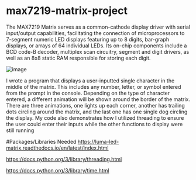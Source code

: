 # max7219-matrix-project
The MAX7219 Matrix serves as a common-cathode display driver with serial input/output
capabilities, facilitating the connection of microprocessors to 7-segment numeric LED
displays featuring up to 8 digits, bar-graph displays, or arrays of 64 individual LEDs. Its
on-chip components include a BCD code-B decoder, multiplex scan circuitry, segment
and digit drivers, as well as an 8x8 static RAM responsible for storing each digit.

![image](https://github.com/Danyoh/max7219-matrix-project/assets/56001475/57e6b739-64a2-4574-b55f-a71f62c31d7a)

I wrote a program that displays a user-inputted single character in the middle of the
matrix. This includes any number, letter, or symbol entered from the prompt in the
console. Depending on the type of character entered, a different animation will be shown
around the border of the matrix. There are three animations, one lights up each corner,
another has trailing dots circling around the matrix, and the last one has one single dog
circling the display.
My code also demonstrates how I utilized threading to ensure the user could enter their
inputs while the other functions to display were still running

#Packages/Libraries Needed
https://luma-led-matrix.readthedocs.io/en/latest/index.html


https://docs.python.org/3/library/threading.html


https://docs.python.org/3/library/time.html
